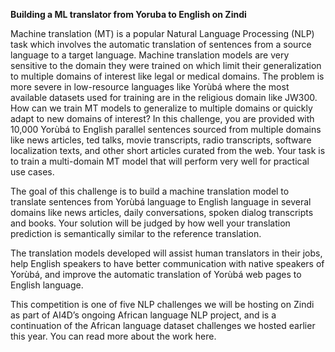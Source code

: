**Building a ML translator from Yoruba to English on Zindi**

Machine translation (MT) is a popular Natural Language Processing (NLP) task which involves the automatic translation of sentences from a source language to a target language. Machine translation models are very sensitive to the domain they were trained on which limit their generalization to multiple domains of interest like legal or medical domains. The problem is more severe in low-resource languages like Yorùbá where the most available datasets used for training are in the religious domain like JW300. How can we train MT models to generalize to multiple domains or quickly adapt to new domains of interest? In this challenge, you are provided with 10,000 Yorùbá to English parallel sentences sourced from multiple domains like news articles, ted talks, movie transcripts, radio transcripts, software localization texts, and other short articles curated from the web. Your task is to train a multi-domain MT model that will perform very well for practical use cases.

The goal of this challenge is to build a machine translation model to translate sentences from Yorùbá language to English language in several domains like news articles, daily conversations, spoken dialog transcripts and books. Your solution will be judged by how well your translation prediction is semantically similar to the reference translation.

The translation models developed will assist human translators in their jobs, help English speakers to have better communication with native speakers of Yorùbá, and improve the automatic translation of Yorùbá web pages to English language.

This competition is one of five NLP challenges we will be hosting on Zindi as part of AI4D’s ongoing African language NLP project, and is a continuation of the African language dataset challenges we hosted earlier this year. You can read more about the work here.
